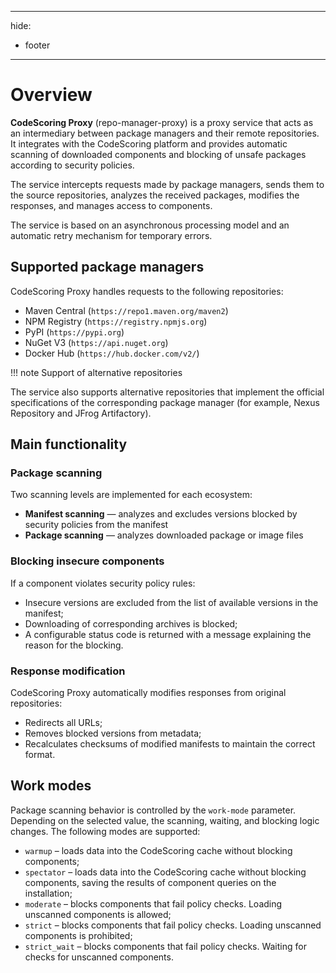 ----
hide:
- footer
---

# Overview

**CodeScoring Proxy** (repo-manager-proxy) is a proxy service that acts as an intermediary between package managers and their remote repositories. It integrates with the CodeScoring platform and provides automatic scanning of downloaded components and blocking of unsafe packages according to security policies.

The service intercepts requests made by package managers, sends them to the source repositories, analyzes the received packages, modifies the responses, and manages access to components.

The service is based on an asynchronous processing model and an automatic retry mechanism for temporary errors.

## Supported package managers

CodeScoring Proxy handles requests to the following repositories:

- Maven Central (`https://repo1.maven.org/maven2`)
- NPM Registry (`https://registry.npmjs.org`)
- PyPI (`https://pypi.org`)
- NuGet V3 (`https://api.nuget.org`)
- Docker Hub (`https://hub.docker.com/v2/`)

!!! note Support of alternative repositories

  The service also supports alternative repositories that implement the official specifications of the corresponding package manager (for example, Nexus Repository and JFrog Artifactory).

## Main functionality

### Package scanning

Two scanning levels are implemented for each ecosystem:

- **Manifest scanning** — analyzes and excludes versions blocked by security policies from the manifest
- **Package scanning** — analyzes downloaded package or image files

### Blocking insecure components

If a component violates security policy rules:

- Insecure versions are excluded from the list of available versions in the manifest;
- Downloading of corresponding archives is blocked;
- A configurable status code is returned with a message explaining the reason for the blocking.

### Response modification

CodeScoring Proxy automatically modifies responses from original repositories:

- Redirects all URLs;
- Removes blocked versions from metadata;
- Recalculates checksums of modified manifests to maintain the correct format.

## Work modes

Package scanning behavior is controlled by the `work-mode` parameter. Depending on the selected value, the scanning, waiting, and blocking logic changes. The following modes are supported:

- `warmup` – loads data into the CodeScoring cache without blocking components;
- `spectator` – loads data into the CodeScoring cache without blocking components, saving the results of component queries on the installation;
- `moderate` – blocks components that fail policy checks. Loading unscanned components is allowed;
- `strict` – blocks components that fail policy checks. Loading unscanned components is prohibited;
- `strict_wait` – blocks components that fail policy checks. Waiting for checks for unscanned components.